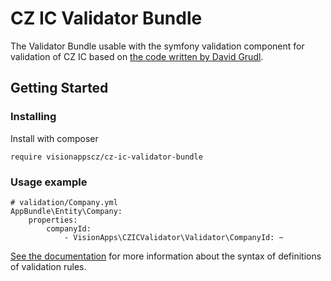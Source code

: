 # CZ IC Validator Bundle

The Validator Bundle usable with the symfony validation component for validation of CZ IC based on [the code written by David Grudl](https://gist.github.com/dg/6031c39a148478f0880c).

## Getting Started

### Installing

Install with composer
```
require visionappscz/cz-ic-validator-bundle
```

### Usage example
```
# validation/Company.yml
AppBundle\Entity\Company:
    properties:
        companyId:
            - VisionApps\CZICValidator\Validator\CompanyId: ~
```

[See the documentation](http://symfony.com/doc/current/reference/constraints/NotNull.html#basic-usage) for more information about the syntax of definitions of validation rules.
